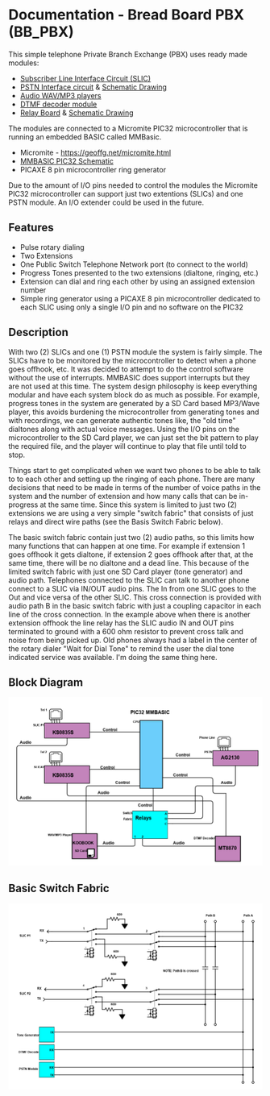# Documentation - Bread Board PBX (BB_PBX)

This simple telephone Private Branch Exchange (PBX) uses ready made modules:

* [Subscriber Line Interface Circuit (SLIC)](/docs/Ring_SLIC_Interface.pdf)
* [PSTN Interface circuit](/docs/RT03106_Ag2120-datasheet-PSTN-interface.pdf) & [Schematic Drawing](/docs/RT03106_schem.jpeg)
* [Audio WAV/MP3 players](/docs/KOOBOOK_SD_Audio_player.pdf)
* [DTMF decoder module](/docs/MT8870.jpg)
* [Relay Board](/docs/4DPDT_Relay_board.jpeg) & [Schematic Drawing](/docs/4DPDT_Relay_board_schem.jpeg)


The modules are connected to a Micromite PIC32 microcontroller that is running an embedded BASIC called MMBasic.

* Micromite - https://geoffg.net/micromite.html
* [MMBASIC PIC32 Schematic](/docs/PIC32MX170F256B_drawing.jpeg)
* PICAXE 8 pin microcontroller ring generator

Due to the amount of I/O pins needed to control the modules the Micromite PIC32 microcontroller can support just two extentions (SLICs) and one PSTN module.
An I/O extender could be used in the future.

## Features

* Pulse rotary dialing
* Two Extensions
* One Public Switch Telephone Network port (to connect to the world)
* Progress Tones presented to the two extensions (dialtone, ringing, etc.)
* Extension can dial and ring each other by using an assigned extension number
* Simple ring generator using a PICAXE 8 pin microcontroller dedicated to each SLIC using only a single I/O pin and no software on the PIC32

## Description

With two (2) SLICs and one (1) PSTN module the system is fairly simple. The SLICs have to be monitored by the microcontroller to detect when a phone goes offhook, etc. It was decided to attempt to do the control software without the use of interrupts. MMBASIC does support interrupts but they are not used at this time. The system design philosophy is keep everything modular and have each system block do as much as possible. For example, progress tones in the system are generated by a SD Card based MP3/Wave player, this avoids burdening the microcontroller from generating tones and with recordings, we can generate authentic tones like, the "old time" dialtones along with actual voice messages. Using the I/O pins on the microcontroller to the SD Card player, we can just set the bit pattern to play the required file, and the player will continue to play that file until told to stop.

Things start to get complicated when we want two phones to be able to talk to to each other and setting up the ringing of each phone. There are many decisions that need to be made in terms of the number of voice paths in the system and the number of extension and how many calls that can be in-progress at the same time. Since this system is limited to just two (2) extensions we are using a very simple "switch fabric" that consists of just relays and direct wire paths (see the Basis Switch Fabric below).

The basic switch fabric contain just two (2) audio paths, so this limits how many functions that can happen at one time. For example if extension 1 goes offhook it gets dialtone, if extension 2 goes offhook after that, at the same time, there will be no dialtone and a dead line. This because of the limited switch fabric with just one SD Card player (tone generator) and audio path. Telephones connected to the SLIC can talk to another phone connect to a SLIC via IN/OUT audio pins. The In from one SLIC goes to the Out and vice versa of the other SLIC. This cross connection is provided with audio path B in the basic switch fabric with just a coupling capacitor in each line of the cross connection. In the example above when there is another extension offhook the line relay has the SLIC audio IN and OUT pins terminated to ground with a 600 ohm resistor to prevent cross talk and noise from being picked up. Old phones always had a label in the center of the rotary dialer "Wait for Dial Tone" to remind the user the dial tone indicated service was available. I'm doing the same thing here.

## Block Diagram

![Alt text](../images/BB-PBX.png?raw=true "Block Diagram")

## Basic Switch Fabric

![Alt text](/docs/BB-PBX-Relay-Fabric.png "Fabric")
